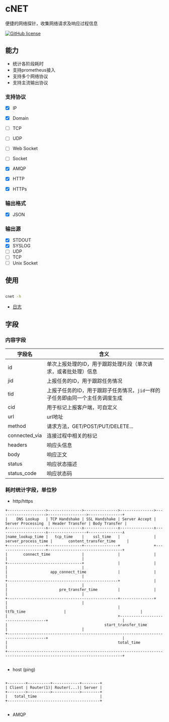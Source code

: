 # cNET

便捷的网络探针，收集网络请求及响应过程信息

[![GitHub license](https://img.shields.io/github/license/tomhjx/netcat.svg?style=popout-square)](https://github.com/tomhjx/netcat/blob/main/LICENSE)

## 能力

* 统计各阶段耗时
* 支持prometheus接入
* 支持多个网络协议
* 支持主流输出协议


### 支持协议

* [x] IP
* [x] Domain
* [ ] TCP
* [ ] UDP
* [ ] Web Socket
* [ ] Socket
* [x] AMQP
* [x] HTTP
* [x] HTTPs


### 输出格式

* [x] JSON

### 输出源
* [x] STDOUT
* [x] SYSLOG
* [ ] UDP
* [ ] TCP
* [ ] Unix Socket

## 使用

```bash

cnet -h

```

* [日志](./doc/logging.md)


## 字段

### 内容字段

字段名           | 含义
----------------|-----
id              | 单次上报处理的ID，用于跟踪处理片段（单次请求，或者批处理）信息
jid             | 上报任务的ID，用于跟踪任务情况
tid             | 上报子任务的ID，用于跟踪子任务情况，`jid`一样的子任务即由同一个主任务调度生成
cid             | 用于标记上报客户端，可自定义
url             | url地址
method          | 请求方法，GET/POST/PUT/DELETE...
connected_via   | 连接过程中相关的标记
headers         | 响应头信息
body            | 响应正文
status          | 响应状态描述
status_code     | 响应状态码 



### 耗时统计字段，单位秒

* http/https

```
+----------------->--------------->--------------->--------------->--------------------->----------------->---------------+
|    DNS Lookup   | TCP Handshake | SSL Handshake | Server Accept |  Server Processing  | Header Transfer | Body Transfer |
∧-----------------∧---------------∧---------------∧---------------∧---------------------∧-----------------+---------------∧
|name_lookup_time |   tcp_time    |    ssl_time   |               | server_process_time |       content_transfer_time     |
+-----------------+---------------+---------------+               +---------------------+---------------------------------+
|       connect_time              |               |               |                     |                                 |
+---------------------------------+               |               |                     |                                 |
|                   app_connect_time              |               |                     |                                 |
+-------------------------------------------------+               |                     |                                 |
|                       pre_transfer_time         |               |                     |                                 |
+-------------------------------------------------+---------------+                     |                                 |
|                                                 |           ttfb_time                 |                                 |
|                                                 +-------------------------------------+                                 |
|                                           start_transfer_time                         |                                 |
+---------------------------------------------------------------------------------------+                                 |
|                                                 total_time                                                              |
+-------------------------------------------------------------------------------------------------------------------------+


```

* host (ping)

```

+--------+----------+------------+--------+
| Client | Router(1)| Router(...)| Server |
+-------->---------->------------>--------+
|   total_time                            |
+-----------------------------------------+


```

* AMQP
